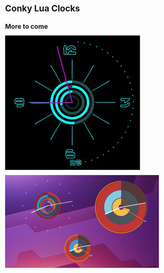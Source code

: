 # Conky Lua Clocks

## More to come


![Sample Conky Clock1](Lua-Clockmod-1/preview.jpg)

![Sample Conky Clock2](Lua-Clockmod-2/preview.png)